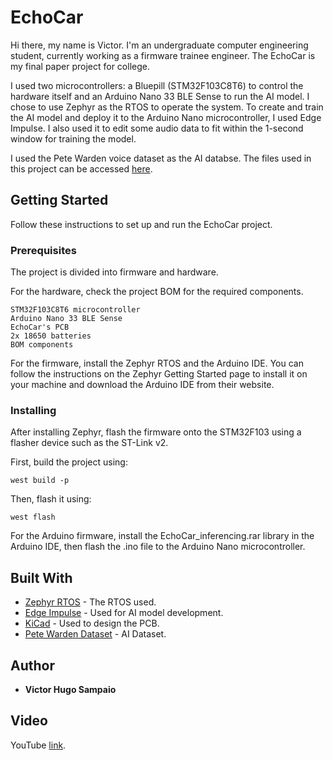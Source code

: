 # EchoCar

Hi there, my name is Victor. I'm an undergraduate computer engineering student, currently working as a firmware trainee engineer. The EchoCar is my final paper project for college.

I used two microcontrollers: a Bluepill (STM32F103C8T6) to control the hardware itself and an Arduino Nano 33 BLE Sense to run the AI model. I chose to use Zephyr as the RTOS to operate the system. To create and train the AI model and deploy it to the Arduino Nano microcontroller, I used Edge Impulse. I also used it to edit some audio data to fit within the 1-second window for training the model.

I used the Pete Warden voice dataset as the AI databse. The files used in this project can be accessed [here](https://drive.google.com/file/d/17HAxpKHDkPuj7wIeOMZ8yrCH6MHIF1b3/view?usp=sharing).

## Getting Started

Follow these instructions to set up and run the EchoCar project.

### Prerequisites

The project is divided into firmware and hardware.

For the hardware, check the project BOM for the required components.

```
STM32F103C8T6 microcontroller  
Arduino Nano 33 BLE Sense  
EchoCar's PCB  
2x 18650 batteries  
BOM components  
```

For the firmware, install the Zephyr RTOS and the Arduino IDE. You can follow the instructions on the Zephyr Getting Started page to install it on your machine and download the Arduino IDE from their website.

### Installing

After installing Zephyr, flash the firmware onto the STM32F103 using a flasher device such as the ST-Link v2.

First, build the project using:

```
west build -p
```

Then, flash it using:

```
west flash
```

For the Arduino firmware, install the EchoCar_inferencing.rar library in the Arduino IDE, then flash the .ino file to the Arduino Nano microcontroller.

## Built With

* [Zephyr RTOS](https://www.zephyrproject.org/) - The RTOS used.  
* [Edge Impulse](https://edgeimpulse.com/) - Used for AI model development.  
* [KiCad](https://www.kicad.org/) - Used to design the PCB.
* [Pete Warden Dataset](https://arxiv.org/pdf/1804.03209) - AI Dataset.

## Author

* **Victor Hugo Sampaio**

## Video
YouTube [link](https://youtu.be/iiWRqvPNBO4).

